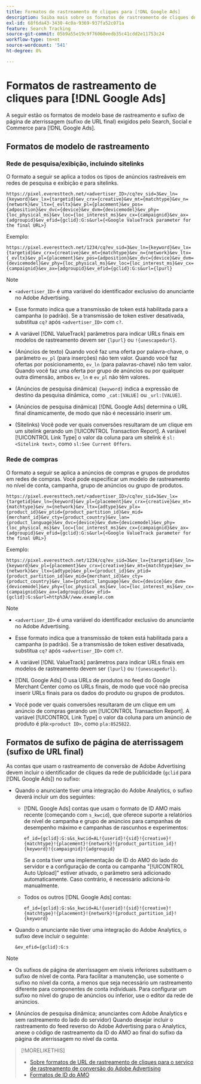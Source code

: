 ```yaml
---
title: Formatos de rastreamento de cliques para [!DNL Google Ads]
description: Saiba mais sobre os formatos de rastreamento de cliques do [!DNL Google Ads] contas.
exl-id: 68f6da43-3430-4c0a-9369-937fa52c071a
feature: Search Tracking
source-git-commit: 05b9a55e19c9f76060eedb35c41cdd2e11753c24
workflow-type: tm+mt
source-wordcount: '541'
ht-degree: 0%

---
```


# Formatos de rastreamento de cliques para [!DNL Google Ads]

A seguir estão os formatos de modelo base de rastreamento e sufixo de página de aterrissagem (sufixo de URL final) exigidos pelo Search, Social e Commerce para [!DNL Google Ads].

## Formatos de modelo de rastreamento

### Rede de pesquisa/exibição, incluindo sitelinks

O formato a seguir se aplica a todos os tipos de anúncios rastreáveis em redes de pesquisa e exibição e para sitelinks.

`https://pixel.everesttech.net/<advertiser_ID>/cq?ev_sid=3&ev_ln={keyword}&ev_lx={targetid}&ev_crx={creative}&ev_mt={matchtype}&ev_n={network}&ev_ltx={_evltx}&ev_pl={placement}&ev_pos={adposition}&ev_dvc={device}&ev_dvm={devicemodel}&ev_phy={loc_physical_ms}&ev_loc={loc_interest_ms}&ev_cx={campaignid}&ev_ax={adgroupid}&ev_efid={gclid}:G:s&url={<Google ValueTrack parameter for the final URL>}`

Exemplo:

`https://pixel.everesttech.net/1234/cq?ev_sid=3&ev_ln={keyword}&ev_lx={targetid}&ev_crx={creative}&ev_mt={matchtype}&ev_n={network}&ev_ltx={_evltx}&ev_pl={placement}&ev_pos={adposition}&ev_dvc={device}&ev_dvm={devicemodel}&ev_phy={loc_physical_ms}&ev_loc={loc_interest_ms}&ev_cx={campaignid}&ev_ax={adgroupid}&ev_efid={gclid}:G:s&url={lpurl}`

>[!NOTE]
>
>* `<advertiser_ID>` é uma variável do identificador exclusivo do anunciante no Adobe Advertising.
>
>* Esse formato indica que a transmissão de token está habilitada para a campanha (o padrão). Se a transmissão de token estiver desativada, substitua `cq?` após `<advertiser_ID>` com `c?`.
>
>* A variável [!DNL ValueTrack] parâmetros para indicar URLs finais em modelos de rastreamento devem ser `{lpurl}` ou `!{unescapedurl}`.
>
>* (Anúncios de texto) Quando você faz uma oferta por palavra-chave, o parâmetro `ev_pl` (para inserções) não tem valor. Quando você faz ofertas por posicionamento, `ev_ln` (para palavras-chave) não tem valor. Quando você faz uma oferta por grupo de anúncios ou por qualquer outra dimensão, ambos `ev_ln` e `ev_pl` não têm valores.
>
>* (Anúncios de pesquisa dinâmica) `{keyword}` indica a expressão de destino da pesquisa dinâmica, como `_cat:[VALUE]` ou `_url:[VALUE]`.
>
>* (Anúncios de pesquisa dinâmica) [!DNL Google Ads] determina o URL final dinamicamente, de modo que não é necessário inserir um.
>
>* (Sitelinks) Você pode ver quais conversões resultaram de um clique em um sitelink gerando um [!UICONTROL Transaction Report]. A variável [!UICONTROL Link Type] o valor da coluna para um sitelink é `sl:<Sitelink text>`, como `sl:See Current Offers`.

### Rede de compras

O formato a seguir se aplica a anúncios de compras e grupos de produtos em redes de compras. Você pode especificar um modelo de rastreamento no nível de conta, campanha, grupo de anúncios ou grupo de produtos.

`https://pixel.everesttech.net/<advertiser_ID>/cq?ev_sid=3&ev_lx={targetid}&ev_ln={keyword}&ev_pl={placement}&ev_crx={creative}&ev_mt={matchtype}&ev_n={network}&ev_ltx={adtype}&ev_plx={product_id}&ev_ptid={product_partition_id}&ev_mid={merchant_id}&ev_cty={product_country}&ev_lan={product_language}&ev_dvc={device}&ev_dvm={devicemodel}&ev_phy={loc_physical_ms}&ev_loc={loc_interest_ms}&ev_cx={campaignid}&ev_ax={adgroupid}&ev_efid={gclid}:G:s&url={<Google ValueTrack parameter for the final URL>}`

Exemplo:

`https://pixel.everesttech.net/1234/cq?ev_sid=3&ev_lx={targetid}&ev_ln={keyword}&ev_pl={placement}&ev_crx={creative}&ev_mt={matchtype}&ev_n={network}&ev_ltx={adtype}&ev_plx={product_id}&ev_ptid={product_partition_id}&ev_mid={merchant_id}&ev_cty={product_country}&ev_lan={product_language}&ev_dvc={device}&ev_dvm={devicemodel}&ev_phy={loc_physical_ms}&ev_loc={loc_interest_ms}&ev_cx={campaignid}&ev_ax={adgroupid}&ev_efid={gclid}:G:s&url=http%3A//www.example.com`

>[!NOTE]
>
>* `<advertiser_ID>` é uma variável do identificador exclusivo do anunciante no Adobe Advertising.
>
>* Esse formato indica que a transmissão de token está habilitada para a campanha (o padrão). Se a transmissão de token estiver desativada, substitua `cq?` após `<advertiser_ID>` com `c?`.
>
>* A variável [!DNL ValueTrack] parâmetros para indicar URLs finais em modelos de rastreamento devem ser `{lpurl}` ou `!{unescapedurl}`.
>
>* [!DNL Google Ads] O usa URLs de produtos no feed do Google Merchant Center como os URLs finais, de modo que você não precisa inserir URLs finais para os dados do produto ou grupos de produtos.
>
>* Você pode ver quais conversões resultaram de um clique em um anúncio de compras gerando um [!UICONTROL Transaction Report]. A variável [!UICONTROL Link Type] o valor da coluna para um anúncio de produto é pla:`<product ID>`, como `pla:8525822`.

## Formatos de sufixo de página de aterrissagem (sufixo de URL final)

As contas que usam o rastreamento de conversão de Adobe Advertising devem incluir o identificador de cliques da rede de publicidade (`gclid` para [!DNL Google Ads]) no sufixo:

* Quando o anunciante tiver uma integração do Adobe Analytics, o sufixo deverá incluir um dos seguintes:

   * [!DNL Google Ads] contas que usam o formato de ID AMO mais recente (começando com `s_kwcid`), que oferece suporte a relatórios de nível de campanha e grupo de anúncios para campanhas de desempenho máximo e campanhas de rascunhos e experimentos:

     `ef_id={gclid}:G:s&s_kwcid=AL!{userid}!{sid}!{creative}!{matchtype}!{placement}!{network}!{product_partition_id}!{keyword}!{campaignid}!{adgroupid}`

     Se a conta tiver uma implementação de ID do AMO do lado do servidor e a configuração de conta ou campanha &quot;[!UICONTROL Auto Upload]&quot; estiver ativado, o parâmetro será adicionado automaticamente. Caso contrário, é necessário adicioná-lo manualmente.

   * Todos os outros [!DNL Google Ads] contas:

     `ef_id={gclid}:G:s&s_kwcid=AL!{userid}!{sid}!{creative}!{matchtype}!{placement}!{network}!{product_partition_id}!{keyword}`

* Quando o anunciante não tiver uma integração do Adobe Analytics, o sufixo deve incluir o seguinte:

  `&ev_efid={gclid}:G:s`

>[!NOTE]
>
>* Os sufixos de página de aterrissagem em níveis inferiores substituem o sufixo de nível de conta. Para facilitar a manutenção, use somente o sufixo no nível da conta, a menos que seja necessário um rastreamento diferente para componentes de conta individuais. Para configurar um sufixo no nível do grupo de anúncios ou inferior, use o editor da rede de anúncios.
>
>* (Anúncios de pesquisa dinâmica; anunciantes com Adobe Analytics e sem rastreamento do lado do servidor) Quando desejar incluir o rastreamento do feed reverso do Adobe Advertising para o Analytics, anexe o código de rastreamento da ID do AMO ao final do sufixo da página de aterrissagem no nível da conta.

>[!MORELIKETHIS]
>
>* [Sobre formatos de URL de rastreamento de cliques para o serviço de rastreamento de conversão do Adobe Advertising](formats-click-tracking-about.md)
>* [Formatos de ID do AMO](/help/integrations/analytics/ids.md#amo-id-formats)
